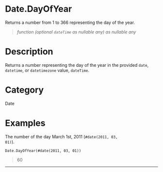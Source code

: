 ﻿# Date.DayOfYear
Returns a number from 1 to 366 representing the day of the year.
> _function (optional <code>dateTime</code> as nullable any) as nullable any_
# Description 
Returns a number representing the day of the year in the provided <code>date</code>, <code>datetime</code>, or <code>datetimezone</code> value, <code>dateTime</code>.

# Category 
Date
# Examples 
The number of the day March 1st, 2011 (<code>#date(2011, 03, 01)</code>).
```
Date.DayOfYear(#date(2011, 03, 01))
```
> 60
***
